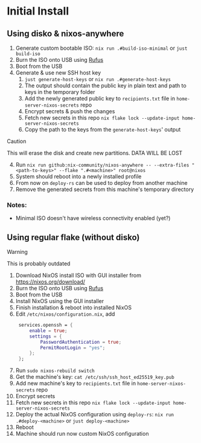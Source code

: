 # Initial Install

## Using disko & nixos-anywhere

1. Generate custom bootable ISO: `nix run .#build-iso-minimal` or `just build-iso`
2. Burn the ISO onto USB using [Rufus](https://rufus.ie/en/)
3. Boot from the USB
4. Generate & use new SSH host key
   1. `just generate-host-keys` or `nix run .#generate-host-keys`
   2. The output should contain the public key in plain text and path to keys in the temporary folder
   3. Add the newly generated public key to `recipients.txt` file in `home-server-nixos-secrets` repo
   4. Encrypt secrets & push the changes
   5. Fetch new secrets in this repo `nix flake lock --update-input home-server-nixos-secrets`
   6. Copy the path to the keys from the `generate-host-keys`' output
> [!CAUTION]
> This will erase the disk and create new partitions. DATA WILL BE LOST
4. Run `nix run github:nix-community/nixos-anywhere -- --extra-files "<path-to-keys>" --flake ".#<machine>" root@nixos`
5. System should reboot into a newly installed profile
6. From now on `deploy-rs` can be used to deploy from another machine
7. Remove the generated secrets from this machine's temporary directory

### Notes:

- Minimal ISO doesn't have wireless connectivity enabled (yet?)

## Using regular flake (without disko)

> [!WARNING]  
> This is probably outdated

1. Download NixOS install ISO with GUI installer from https://nixos.org/download/
2. Burn the ISO onto USB using [Rufus](https://rufus.ie/en/)
3. Boot from the USB
4. Install NixOS using the GUI installer
5. Finish installation & reboot into installed NixOS
6. Edit `/etc/nixos/configuration.nix`, add
   ```nix
    services.openssh = {
        enable = true;
        settings = {
            PasswordAuthentication = true;
            PermitRootLogin = "yes";
        };
    };
   ```
7. Run `sudo nixos-rebuild switch`
8. Get the machine's key: `cat /etc/ssh/ssh_host_ed25519_key.pub`
9. Add new machine's key to `recipients.txt` file in `home-server-nixos-secrets` repo
10. Encrypt secrets
11. Fetch new secrets in this repo `nix flake lock --update-input home-server-nixos-secrets`
12. Deploy the actual NixOS configuration using `deploy-rs`: `nix run .#deploy-<machine>` or `just deploy-<machine>`
13. Reboot
14. Machine should run now custom NixOS configuration
